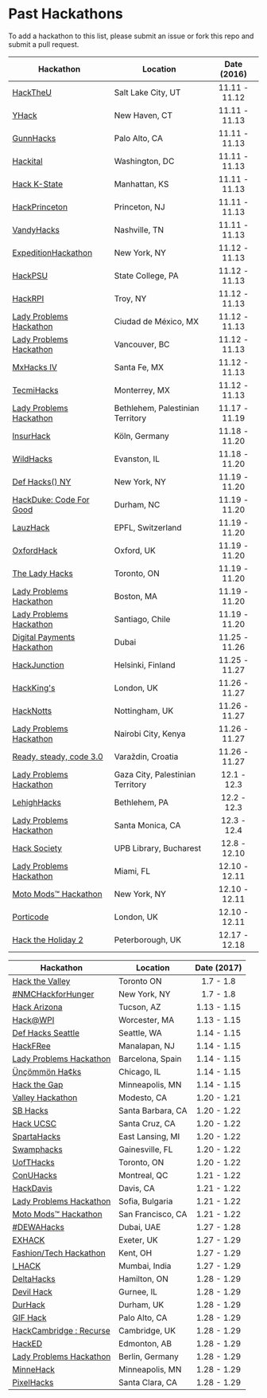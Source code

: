 Past Hackathons
=====================

To add a hackathon to this list, please submit an issue or fork this repo and submit a pull request.

| Hackathon                                                | Location        | Date (2016)            |
| -------------------------------------------------------------- |-------------  | :---------------------:|
| [HackTheU](http://hacktheu.com/) | Salt Lake City, UT | 11.11 - 11.12 |
| [YHack](http://www.yhack.org/) | New Haven, CT | 11.11 - 11.13 |
| [GunnHacks](https://gunnhacks.com/) | Palo Alto, CA | 11.11 - 11.13 |
| [Hackital](http://www.hackital.com/) | Washington, DC | 11.11 - 11.13 |
| [Hack K-State](https://hack.k-state.io/) | Manhattan, KS | 11.11 - 11.13 |
| [HackPrinceton](https://hackprinceton.com/) | Princeton, NJ | 11.11 - 11.13 |
| [VandyHacks](http://www.vandyhacks.org/) | Nashville, TN | 11.11 - 11.13 |
| [ExpeditionHackathon](http://expeditionhacks.com/nyc/) | New York, NY | 11.12 - 11.13 |
| [HackPSU](http://hackpsu.org/) | State College, PA | 11.12 - 11.13 |
| [HackRPI](https://hackrpi.com/) | Troy, NY | 11.12 - 11.13 |
| [Lady Problems Hackathon](https://www.eventbrite.com/e/lady-problems-hackathon-mexico-city-tickets-27597852921) | Ciudad de México, MX | 11.12 - 11.13 |
| [Lady Problems Hackathon](https://www.eventbrite.com/e/lady-problems-hackathon-vancouver-tickets-27597467769) | Vancouver, BC | 11.12 - 11.13 |
| [MxHacks IV](https://mxhacks.mx/#/) | Santa Fe, MX | 11.12 - 11.13 |
| [TecmiHacks](http://www.tecmihacks.com/) | Monterrey, MX | 11.12 - 11.13 |
| [Lady Problems Hackathon](https://www.eventbrite.com/e/lady-problems-hackathon-bethlehem-tickets-27597963251) | Bethlehem, Palestinian Territory | 11.17 - 11.19 |
| [InsurHack](https://www.zurich.de/de-de/insurhack) | Köln, Germany | 11.18 - 11.20 |
| [WildHacks](http://wildhacks.org/) | Evanston, IL | 11.18 - 11.20 |
| [Def Hacks() NY](http://defhacks.xyz/ny.html) | New York, NY | 11.19 - 11.20 |
| [HackDuke: Code For Good](https://www.hackduke.org/) | Durham, NC | 11.19 - 11.20 |
| [LauzHack](http://lauzhack.com/) | EPFL, Switzerland | 11.19 - 11.20 |
| [OxfordHack](http://www.oxfordhack.com/) | Oxford, UK | 11.19 - 11.20 |
| [The Lady Hacks](http://theladyhacks.com/) | Toronto, ON | 11.19 - 11.20 |
| [Lady Problems Hackathon](https://www.eventbrite.com/e/lady-problems-hackathon-boston-tickets-27716935099) | Boston, MA | 11.19 - 11.20 |
| [Lady Problems Hackathon](https://www.eventbrite.com/e/lady-problems-hackathon-santiago-tickets-27564319622) | Santiago, Chile | 11.19 - 11.20 |
| [Digital Payments Hackathon](http://visahackathon.wpengine.com/) | Dubai | 11.25 - 11.26 |
| [HackJunction](https://hackjunction.com/) | Helsinki, Finland | 11.25 - 11.27 |
| [HackKing's](http://hackkings.org/) | London, UK | 11.26 - 11.27 |
| [HackNotts](http://2016.hacknotts.com/) | Nottingham, UK | 11.26 - 11.27 |
| [Lady Problems Hackathon](https://www.eventbrite.com/e/lady-problems-hackathon-nairobi-tickets-28517723278) | Nairobi City, Kenya | 11.26 - 11.27 |
| [Ready, steady, code 3.0](http://rsc.hr/) | Varaždin, Croatia | 11.26 - 11.27 |
| [Lady Problems Hackathon](https://www.eventbrite.com/e/lady-problems-hackathon-gaza-tickets-27564424937) | Gaza City, Palestinian Territory | 12.1 - 12.3 |
| [LehighHacks](http://www.lehighhacks.com/) | Bethlehem, PA | 12.2 - 12.3 |
| [Lady Problems Hackathon](https://www.eventbrite.com/e/lady-problems-hackathon-los-angeles-tickets-27717487752) | Santa Monica, CA | 12.3 - 12.4 |
| [Hack Society](http://hacksociety.it/) | UPB Library, Bucharest | 12.8 - 12.10 |
| [Lady Problems Hackathon](https://www.eventbrite.com/e/lady-problems-hackathon-miami-tickets-28517811542) | Miami, FL | 12.10 - 12.11 |
| [Moto Mods™ Hackathon](http://modthefuture.com/) | New York, NY | 12.10 - 12.11 |
| [Porticode](http://porticode.io/) | London, UK | 12.10 - 12.11 |
| [Hack the Holiday 2](https://hacktheholidays.io/) | Peterborough, UK | 12.17 - 12.18 |

| Hackathon                                                | Location        | Date (2017)            |
| -------------------------------------------------------------- |-------------  | :---------------------:|
| [Hack the Valley](https://www.hackvalley.com) | Toronto ON | 1.7 - 1.8 |
| [#NMCHackforHunger](http://xl8hackathon.s3.amazonaws.com/index.html) | New York, NY | 1.7 - 1.8 |
| [Hack Arizona](http://hackarizona.org/) | Tucson, AZ | 1.13 - 1.15 |
| [Hack@WPI](http://hack.wpi.edu/) | Worcester, MA | 1.13 - 1.15 |
| [Def Hacks Seattle](http://defhacks.io/seattle.html) | Seattle, WA | 1.14 - 1.15 |
| [HackFRee](http://hackfree.info/) | Manalapan, NJ | 1.14 - 1.15 |
| [Lady Problems Hackathon](https://www.eventbrite.com/e/lady-problems-hackathon-barcelona-tickets-27597604177) | Barcelona, Spain | 1.14 - 1.15 |
| [Ünçömmön Ha¢ks](http://uncommonhacks.com/) | Chicago, IL | 1.14 - 1.15 |
| [Hack the Gap](http://www.hackthegap.com/hackathons/january-2017) | Minneapolis, MN | 1.14 - 1.15 |
| [Valley Hackathon](http://valleyhackathon.com/events/ValleyHack2017) | Modesto, CA | 1.20 - 1.21 |
| [SB Hacks](http://www.sbhacks.com/) | Santa Barbara, CA | 1.20 - 1.22 |
| [Hack UCSC](http://www.hackucsc.com/) | Santa Cruz, CA | 1.20 - 1.22 |
| [SpartaHacks](https://17.spartahack.com/) | East Lansing, MI | 1.20 - 1.22 |
| [Swamphacks](http://2017.swamphacks.com/) | Gainesville, FL | 1.20 - 1.22 |
| [UofTHacks](https://uofthacks.com/) | Toronto, ON | 1.20 - 1.22 |
| [ConUHacks](https://conuhacks.io/) | Montreal, QC | 1.21 - 1.22 |
| [HackDavis](https://hackdavis.io/) | Davis, CA | 1.21 - 1.22 |
| [Lady Problems Hackathon](https://www.eventbrite.com/e/lady-problems-hackathon-sofia-tickets-27717639205) | Sofia, Bulgaria | 1.21 - 1.22 |
| [Moto Mods™ Hackathon](http://modthefuture.com/) | San Francisco, CA | 1.21 - 1.22 |
| [#DEWAHacks](http://dewahacks.eventbrite.com) | Dubai, UAE | 1.27 - 1.28 |
| [EXHACK](http://exeterentrepreneurs.com/exhack/) | Exeter, UK | 1.27 - 1.29 |
| [Fashion/Tech Hackathon](http://www.fashiontechhackathon.com/) | Kent, OH | 1.27 - 1.29 |
| [I_HACK](http://www.venturesity.com/challenge/id/387) | Mumbai, India | 1.27 - 1.29 |
| [DeltaHacks](http://deltahacks.com/) | Hamilton, ON | 1.28 - 1.29 |
| [Devil Hack](http://www.warrentownshiphs.portal.rschooltoday.com/page/3938) | Gurnee, IL | 1.28 - 1.29 |
| [DurHack](http://durhack.com) | Durham, UK | 1.28 - 1.29 |
| [GIF Hack](https://www.eventbrite.com/e/gif-hack-tickets-29466354660) | Palo Alto, CA | 1.28 - 1.29 |
| [HackCambridge : Recurse](https://hackcambridge.com) | Cambridge, UK | 1.28 - 1.29 |
| [HackED](http://hacked.compeclub.com/) | Edmonton, AB | 1.28 - 1.29 |
| [Lady Problems Hackathon](https://www.eventbrite.com/e/lady-problems-hackathon-berlin-tickets-28517835614) | Berlin, Germany | 1.28 - 1.29 |
| [MinneHack](http://minnehack.io/) | Minneapolis, MN | 1.28 - 1.29 |
| [PixelHacks](http://tinyurl.com/pixelhacks-apply) | Santa Clara, CA | 1.28 - 1.29 |
